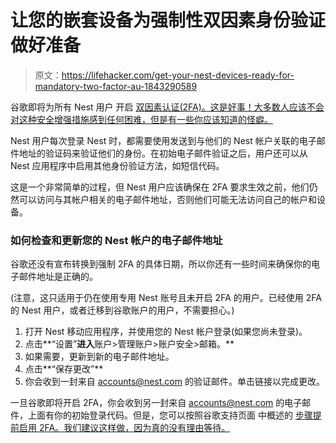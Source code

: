 # 让您的嵌套设备为强制性双因素身份验证做好准备

> 原文：<https://lifehacker.com/get-your-nest-devices-ready-for-mandatory-two-factor-au-1843290589>

谷歌即将为所有 Nest 用户 开启 [双因素认证(2FA)。这是好事！大多数人应该不会对这种安全增强措施感到任何困难，但是有一些你应该知道的怪癖。](https://support.google.com/googlenest/thread/44445328?hl=en)



Nest 用户每次登录 Nest 时，都需要使用发送到与他们的 Nest 帐户关联的电子邮件地址的验证码来验证他们的身份。在初始电子邮件验证之后，用户还可以从 Nest 应用程序中启用其他身份验证方法，如短信代码。

这是一个非常简单的过程，但 Nest 用户应该确保在 2FA 要求生效之前，他们仍然可以访问与其帐户相关的电子邮件地址，否则他们可能无法访问自己的帐户和设备。

### 如何检查和更新您的 Nest 帐户的电子邮件地址

谷歌还没有宣布转换到强制 2FA 的具体日期，所以你还有一些时间来确保你的电子邮件地址是正确的。

(注意，这只适用于仍在使用专用 Nest 账号且未开启 2FA 的用户。已经使用 2FA 的 Nest 用户，或者迁移到谷歌账户的用户，不需要担心。)

1.  打开 Nest 移动应用程序，并使用您的 Nest 帐户登录(如果您尚未登录)。
2.  点击**“设置”**进入**账户>管理账户>账户安全>邮箱。**
3.  如果需要，更新到新的电子邮件地址。
4.  点击**“保存更改”**
5.  你会收到一封来自 accounts@nest.com 的验证邮件。单击链接以完成更改。

一旦谷歌即将开启 2FA，你会收到另一封来自 accounts@nest.com 的电子邮件，上面有你的初始登录代码。但是，您可以按照谷歌支持页面 中概述的 [步骤提前启用 2FA。我们建议这样做，因为真的没有理由等待。](https://support.google.com/googlenest/answer/9295081)